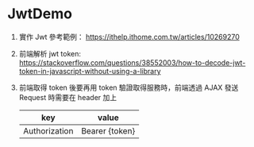 # JwtDemo

1. 實作 Jwt 參考範例：
   https://ithelp.ithome.com.tw/articles/10269270

2. 前端解析 jwt token:
   https://stackoverflow.com/questions/38552003/how-to-decode-jwt-token-in-javascript-without-using-a-library

3. 前端取得 token 後要再用 token 驗證取得服務時，前端透過 AJAX 發送 Request 時需要在 header 加上

    | key           | value          |
    | ------------- | -------------- |
    | Authorization | Bearer {token} |
